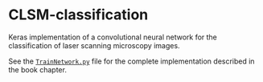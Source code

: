# CLSM-classification
Keras implementation of a convolutional neural network for the classification of laser scanning microscopy images.

See the [`TrainNetwork.py`](https://github.com/mdbloice/CLSM-classification/blob/master/TrainNetwork.py) file for the complete implementation described in the book chapter. 
